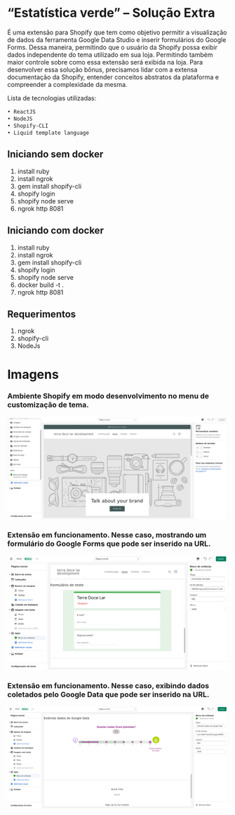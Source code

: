 # “Estatística verde” – Solução Extra

É uma extensão para Shopify que tem como objetivo permitir a visualização de dados da ferramenta Google Data Studio e inserir formulários do Google Forms. Dessa maneira, permitindo que o usuário da Shopify possa exibir dados independente do tema utilizado em sua loja. Permitindo também maior controle sobre como essa extensão será exibida na loja. Para desenvolver essa solução bônus, precisamos lidar com a extensa documentação da Shopify, entender conceitos abstratos da plataforma e compreender a complexidade da mesma.

Lista de tecnologias utilizadas:

    • ReactJS
    • NodeJS
    • Shopify-CLI
    • Liquid template language
## Iniciando sem docker

1. install ruby
2. install ngrok
3. gem install shopify-cli
4. shopify login
5. shopify node serve
6. ngrok http 8081

## Iniciando com docker

1. install ruby
2. install ngrok
3. gem install shopify-cli
4. shopify login
5. shopify node serve
6. docker build -t <teste-helloworld> .
7. ngrok http 8081

## Requerimentos

1. ngrok
2. shopify-cli
3. NodeJs

# Imagens

### Ambiente Shopify em modo desenvolvimento no menu de customização de tema.

![Print 1](imagens/print_1.png)

### Extensão em funcionamento. Nesse caso, mostrando um formulário do Google Forms que pode ser inserido na URL.
![Print 2](imagens/print_2.png)

### Extensão em funcionamento. Nesse caso, exibindo dados coletados pelo Google Data que pode ser inserido na URL.
![Print 3](imagens/print_3.png)
